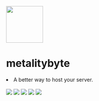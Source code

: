 <img src="https://metalitybyte.com/favicon.png" height="100" />
<h1>metalitybyte</h1>
<li>A better way  to host your server.</li>
<br>
<a href="https://metalitybyte.com"><img src="https://img.shields.io/badge/website-lightgreen?style=for-the-badge" /></a>
<a href="https://discord.gg/CE52BKMpp2"><img src="https://img.shields.io/badge/discord-lightgreen?style=for-the-badge" /></a>
<a href="https://bsky.app/profile/metalitybyte.com"><img src="https://img.shields.io/badge/bluesky-lightgreen?style=for-the-badge" /></a>
<a href="https://facebook.com/metalitybyte"><img src="https://img.shields.io/badge/facebook-lightgreen?style=for-the-badge" /></a>
<a href="https://x.com/metalitybyte"><img src="https://img.shields.io/badge/twitter/x-lightgreen?style=for-the-badge" /></a>
